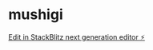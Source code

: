 # mushigi

[Edit in StackBlitz next generation editor ⚡️](https://stackblitz.com/~/github.com/jaksim0sec/mushigi)